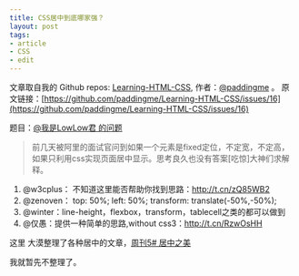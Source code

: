 ```yaml
---
title: CSS居中到底哪家强？
layout: post
tags:
- article
- CSS
- edit
---
```



 文章取自我的 Github  repos: [Learning-HTML-CSS](https://github.com/paddingme/Learning-HTML-CSS), 作者：[@paddingme](http://padding.me/about.html) 。
原文链接：[https://github.com/paddingme/Learning-HTML-CSS/issues/16](https://github.com/paddingme/Learning-HTML-CSS/issues/16)

题目：[@我是LowLow君 的问题](http://weibo.com/2878451190/Bx9mz6sVE) 

> 前几天被阿里的面试官问到如果一个元素是fixed定位，不定宽，不定高，如果只利用css实现页面居中显示。思考良久也没有答案[吃惊]大神们求解释。

1. @w3cplus： 不知道这里能否帮助你找到思路：http://t.cn/zQ85WB2
2. @zenoven： top: 50%; left: 50%; transform: translate(-50%,-50%);
3. @winter：line-height，flexbox，transform，tablecell之类的都可以做到
4. @仅愚：提供一种简单的思路,without css3：http://t.cn/RzwOsHH 


这里 大漠整理了各种居中的文章，[周刊5# 居中之美](http://www.w3cplus.com/collective-5.html)

我就暂先不整理了。
